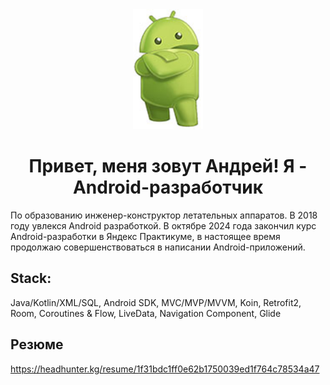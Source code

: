<div align="center">
<img src="https://github.com/A2T-user/A2T-user/blob/main/Android.jpg" width="112" height="192" />
</div>


<div align="center">
<h1>Привет, меня зовут Андрей!  Я - Android-разработчик</h1>
</div>

По образованию инженер-конструктор летательных аппаратов. В 2018 году увлекся Android разработкой. В октябре 2024 года закончил курс Android-разработки в Яндекс Практикуме, в настоящее время продолжаю совершенствоваться в написании Android-приложений.

##  Stack:
 Java/Kotlin/XML/SQL, Android SDK, MVC/MVP/MVVM, Koin, Retrofit2, Room, Coroutines & Flow, LiveData, Navigation Component, Glide
##  Резюме
https://headhunter.kg/resume/1f31bdc1ff0e62b1750039ed1f764c78534a47

